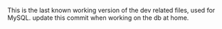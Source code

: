 This is the last known working version of the dev related files, used for MySQL. update this commit when working on the db at home.
